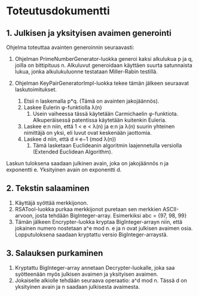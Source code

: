# Toteutusdokumentti

## 1. Julkisen ja yksityisen avaimen generointi

Ohjelma toteuttaa avainten generoinnin seuraavasti:

1. Ohjelman PrimeNumberGenerator-luokka generoi kaksi alkulukua p ja q, joilla on bittipituus n. Alkuluvut generoidaan käyttäen suurta satunnaista lukua, jonka alkulukuluonne testataan Miller-Rabin testillä. 

2. Ohjelman KeyPairGeneratorImpl-luokka tekee tämän jälkeen seuraavat laskutoimitukset.
    1. Etsii n laskemalla p*q. (Tämä on avainten jakojäännös).
    2. Laskee Eulerin  φ-funktiolla λ(n)
        1. Usein vaiheessa tässä käytetään Carmichaelin φ-funktiota. Alkuperäisessä patentissa käytetään kuitenkin Euleria. 
    3. Laskee e:n niin, että 1 < e < λ(n)  ja e:n ja λ(n) suurin yhteinen nimittäjä on yksi, eli luvut ovat keskenään jaottomia.
    4. Laskee d niin, että d ≡ e−1 (mod λ(n))
        1. Tämä lasketaan Euclideanin algoritmin laajennetulla versiolla (Extended Euclidean Algorithm).

Laskun tuloksena saadaan julkinen avain, joka on jakojäännös n ja exponentti e. Yksityinen avain on exponentti d.

## 2. Tekstin salaaminen 

1. Käyttäjä syöttää merkkijonon. 
2. RSATool-luokka purkaa merkkijonot puretaan sen merkkien ASCII-arvoon, josta tehdään BigInteger-array. Esimerkiksi abc = {97, 98, 99}
3. Tämän jälkeen Encrypter-luokka kryptaa BigInteger-arrayn niin, että jokainen numero nostetaan a^e mod n. e ja n ovat julkisen avaimen osia. Lopputuloksena saadaan kryptattu versio BigInteger-arraystä.

## 3. Salauksen purkaminen
1. Kryptattu BigInteger-array annetaan Decrypter-luokalle, joka saa syötteenään myös julkisen avaimen ja yksityisen avaimen. 
2. Jokaiselle alkiolle tehdään seuraava operaatio: a^d mod n. Tässä d on yksityinen avain ja n saadaan julkisesta avaimesta. 
